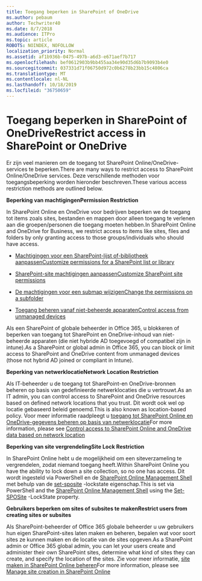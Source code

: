 ```yaml
---
title: Toegang beperken in SharePoint of OneDrive
ms.author: pebaum
author: Techwriter40
ms.date: 8/7/2018
ms.audience: ITPro
ms.topic: article
ROBOTS: NOINDEX, NOFOLLOW
localization_priority: Normal
ms.assetid: af1b936b-0475-497b-a6d3-e671aef7b717
ms.openlocfilehash: bef0612903b9bb455aa34e90d35d6b7b9093b4e0
ms.sourcegitcommit: 037331d71f06750d972c0b6278b23bb15c4806ca
ms.translationtype: MT
ms.contentlocale: nl-NL
ms.lasthandoff: 10/18/2019
ms.locfileid: "36750659"
---
```

# <a name="restrict-access-in-sharepoint-or-onedrive"></a><span data-ttu-id="95bcd-102">Toegang beperken in SharePoint of OneDrive</span><span class="sxs-lookup"><span data-stu-id="95bcd-102">Restrict access in SharePoint or OneDrive</span></span>

<span data-ttu-id="95bcd-103">Er zijn veel manieren om de toegang tot SharePoint Online/OneDrive-services te beperken.</span><span class="sxs-lookup"><span data-stu-id="95bcd-103">There are many ways to restrict access to SharePoint Online/OneDrive services.</span></span> <span data-ttu-id="95bcd-104">Deze verschillende methoden voor toegangsbeperking worden hieronder beschreven.</span><span class="sxs-lookup"><span data-stu-id="95bcd-104">These various access restriction methods are outlined below.</span></span> 

<span data-ttu-id="95bcd-105">**Beperking van machtigingen**</span><span class="sxs-lookup"><span data-stu-id="95bcd-105">**Permission Restriction**</span></span>

<span data-ttu-id="95bcd-106">In SharePoint Online en OneDrive voor bedrijven beperken we de toegang tot items zoals sites, bestanden en mappen door alleen toegang te verlenen aan die groepen/personen die toegang moeten hebben.</span><span class="sxs-lookup"><span data-stu-id="95bcd-106">In SharePoint Online and OneDrive for Business, we restrict access to items like sites, files and folders by only granting access to those groups/individuals who should have access.</span></span>

- [<span data-ttu-id="95bcd-107">Machtigingen voor een SharePoint-lijst of-bibliotheek aanpassen</span><span class="sxs-lookup"><span data-stu-id="95bcd-107">Customize permissions for a SharePoint list or library</span></span>](https://support.office.com/article/Customize-permissions-for-a-SharePoint-list-or-library-02d770f3-59eb-4910-a608-5f84cc297782)

- [<span data-ttu-id="95bcd-108">SharePoint-site machtigingen aanpassen</span><span class="sxs-lookup"><span data-stu-id="95bcd-108">Customize SharePoint site permissions</span></span>](https://docs.microsoft.com/sharepoint/customize-sharepoint-site-permissions)

- [<span data-ttu-id="95bcd-109">De machtigingen voor een submap wijzigen</span><span class="sxs-lookup"><span data-stu-id="95bcd-109">Change the permissions on a subfolder</span></span>](https://support.office.com/article/Change-the-permissions-on-a-subfolder-5427BD7C-F20A-4F75-8CF2-5359DD45A1A6)

- [<span data-ttu-id="95bcd-110">Toegang beheren vanaf niet-beheerde apparaten</span><span class="sxs-lookup"><span data-stu-id="95bcd-110">Control access from unmanaged devices</span></span>](https://docs.microsoft.com/sharepoint/control-access-from-unmanaged-devices)

<span data-ttu-id="95bcd-111">Als een SharePoint of globale beheerder in Office 365, u blokkeren of beperken van toegang tot SharePoint en OneDrive-inhoud van niet-beheerde apparaten (die niet hybride AD toegevoegd of compatibel zijn in intune).</span><span class="sxs-lookup"><span data-stu-id="95bcd-111">As a SharePoint or global admin in Office 365, you can block or limit access to SharePoint and OneDrive content from unmanaged devices (those not hybrid AD joined or compliant in Intune).</span></span>

<span data-ttu-id="95bcd-112">**Beperking van netwerklocatie**</span><span class="sxs-lookup"><span data-stu-id="95bcd-112">**Network Location Restriction**</span></span>

<span data-ttu-id="95bcd-113">Als IT-beheerder u de toegang tot SharePoint-en OneDrive-bronnen beheren op basis van gedefinieerde netwerklocaties die u vertrouwt.</span><span class="sxs-lookup"><span data-stu-id="95bcd-113">As an IT admin, you can control access to SharePoint and OneDrive resources based on defined network locations that you trust.</span></span> <span data-ttu-id="95bcd-114">Dit wordt ook wel op locatie gebaseerd beleid genoemd.</span><span class="sxs-lookup"><span data-stu-id="95bcd-114">This is also known as location-based policy.</span></span> <span data-ttu-id="95bcd-115">Voor meer informatie raadpleegt u [toegang tot SharePoint Online en OneDrive-gegevens beheren op basis van netwerklocatie](https://docs.microsoft.com/sharepoint/control-access-based-on-network-location)</span><span class="sxs-lookup"><span data-stu-id="95bcd-115">For more information, please see [Control access to SharePoint Online and OneDrive data based on network location](https://docs.microsoft.com/sharepoint/control-access-based-on-network-location)</span></span>

<span data-ttu-id="95bcd-116">**Beperking van site vergrendeling**</span><span class="sxs-lookup"><span data-stu-id="95bcd-116">**Site Lock Restriction**</span></span> 

<span data-ttu-id="95bcd-117">In SharePoint Online hebt u de mogelijkheid om een siteverzameling te vergrendelen, zodat niemand toegang heeft.</span><span class="sxs-lookup"><span data-stu-id="95bcd-117">Within SharePoint Online you have the ability to lock down a site collection, so no one has access.</span></span> <span data-ttu-id="95bcd-118">Dit wordt ingesteld via PowerShell en de [SharePoint Online Management Shell](https://docs.microsoft.com/powershell/sharepoint/sharepoint-online/connect-sharepoint-online?view=sharepoint-ps) met behulp van de [set-sposite](https://docs.microsoft.com/powershell/module/sharepoint-online/set-sposite?view=sharepoint-ps) -lockstate eigenschap.</span><span class="sxs-lookup"><span data-stu-id="95bcd-118">This is set via PowerShell and the [SharePoint Online Management Shell](https://docs.microsoft.com/powershell/sharepoint/sharepoint-online/connect-sharepoint-online?view=sharepoint-ps) using the [Set-SPOSite](https://docs.microsoft.com/powershell/module/sharepoint-online/set-sposite?view=sharepoint-ps) -LockState property.</span></span>

<span data-ttu-id="95bcd-119">**Gebruikers beperken om sites of subsites te maken**</span><span class="sxs-lookup"><span data-stu-id="95bcd-119">**Restrict users from creating sites or subsites**</span></span>

<span data-ttu-id="95bcd-120">Als SharePoint-beheerder of Office 365 globale beheerder u uw gebruikers hun eigen SharePoint-sites laten maken en beheren, bepalen wat voor soort sites ze kunnen maken en de locatie van de sites opgeven.</span><span class="sxs-lookup"><span data-stu-id="95bcd-120">As a SharePoint admin or Office 365 global admin, you can let your users create and administer their own SharePoint sites, determine what kind of sites they can create, and specify the location of the sites.</span></span> <span data-ttu-id="95bcd-121">Zie voor meer informatie, [site maken in SharePoint Online beheren](https://docs.microsoft.com/sharepoint/manage-site-creation)</span><span class="sxs-lookup"><span data-stu-id="95bcd-121">For more information, please see [Manage site creation in SharePoint Online](https://docs.microsoft.com/sharepoint/manage-site-creation)</span></span>

